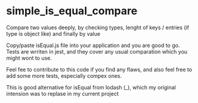 # simple_is_equal_compare
Compare two values deeply, by checking types, lenght of keys / entries (if type is object like) and finally by value

Copy/paste isEqual.js file into your application and you are good to go. Tests are wrriten in jest, and they cover any usual comparation which you might wont to use.

Feel fee to contribute to this code if you find any flaws, and also feel free to add some more tests, especially compex ones.

This is good alternative for isEqual from lodash (_), which my original intension was to replase in my current project

